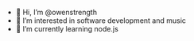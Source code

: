 - 👋 Hi, I’m @owenstrength
- 👀 I’m interested in software development and music
- 🌱 I’m currently learning node.js

<!---
owenstrength/owenstrength is a ✨ special ✨ repository because its `README.md` (this file) appears on your GitHub profile.
You can click the Preview link to take a look at your changes.
--->
